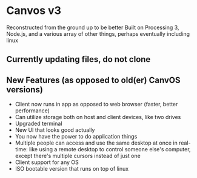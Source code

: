 # Canvos v3
Reconstructed from the ground up to be better
Built on Processing 3, Node.js, and a various array of other things, perhaps eventually including linux

## Currently updating files, do not clone

## New Features (as opposed to old(er) CanvOS versions)
- Client now runs in app as opposed to web browser (faster, better performance)
- Can utilize storage both on host and client devices, like two drives
- Upgraded terminal
- New UI that looks good actually
- You now have the power to do application things
- Multiple people can access and use the same desktop at once in real-time: like using a remote desktop to control someone else's computer, except there's multiple cursors instead of just one
- Client support for any OS
- ISO bootable version that runs on top of linux
